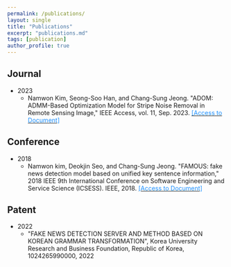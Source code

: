 ```yaml
---
permalink: /publications/
layout: single
title: "Publications"
excerpt: "publications.md"
tags: [publication]
author_profile: true
---
```


## Journal
* 2023
  - Namwon Kim, Seong-Soo Han, and Chang-Sung Jeong. "ADOM: ADMM-Based Optimization Model for Stripe Noise Removal in Remote Sensing Image," IEEE Access, vol. 11, Sep. 2023. [<font color='dodgerblue'> [Access to Document] </font>](https://ieeexplore.ieee.org/abstract/document/10262317)


## Conference
* 2018
  - Namwon kim, Deokjin Seo, and Chang-Sung Jeong. "FAMOUS: fake news detection model based on unified key sentence information," 2018 IEEE 9th International Conference on Software Engineering and Service Science (ICSESS). IEEE, 2018. [<font color='dodgerblue'> [Access to Document] </font>](https://ieeexplore.ieee.org/document/8663864)

  
## Patent
* 2022
  - "FAKE NEWS DETECTION SERVER AND METHOD BASED ON KOREAN GRAMMAR TRANSFORMATION", Korea University Research and Business Foundation, Republic of Korea, 1024265990000, 2022
